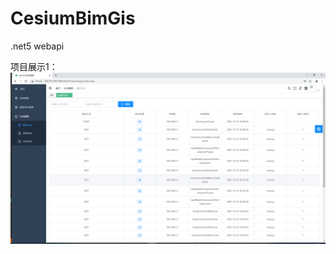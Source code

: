 # CesiumBimGis
.net5 webapi 

项目展示1：
![image text](https://github.com/linbossgebest/CesiumBimGis/blob/main/programpictures/show1.png)
